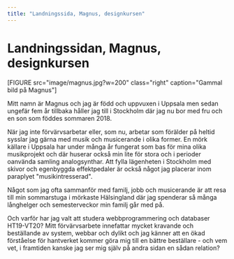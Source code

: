 ```yaml
---
title: "Landningssida, Magnus, designkursen"
---
```

Landningssidan, Magnus, designkursen
=========================

[FIGURE src="image/magnus.jpg?w=200" class="right" caption="Gammal bild på Magnus"]

Mitt namn är Magnus och jag är född och uppvuxen i Uppsala men sedan ungefär fem år tillbaka håller jag till i Stockholm där jag nu bor med fru och en son som föddes sommaren 2018.

När jag inte förvärvsarbetar eller, som nu, arbetar som förälder på heltid sysslar jag gärna med musik och musicerande i olika former. En mörk källare i Uppsala har under många år fungerat som bas för mina olika musikprojekt och där huserar också min lite för stora och i perioder oanvända samling analogsynthar. Att fylla lägenheten i Stockholm med skivor och egenbyggda effektpedaler är också något jag placerar inom paraplyet "musikintresserad".

Något som jag ofta sammanför med familj, jobb och musicerande är att resa till min sommarstuga i mörkaste Hälsingland där jag spenderar så många långhelger och semesterveckor min familj går med på.

Och varför har jag valt att studera webbprogrammering och databaser HT19-VT20? Mitt förvärvsarbete innefattar mycket kravande och beställande av system, webbar och dylikt och jag känner att en ökad förståelse för hantverket kommer göra mig till en bättre beställare - och vem vet, i framtiden kanske jag ser mig själv på andra sidan en sådan relation?
